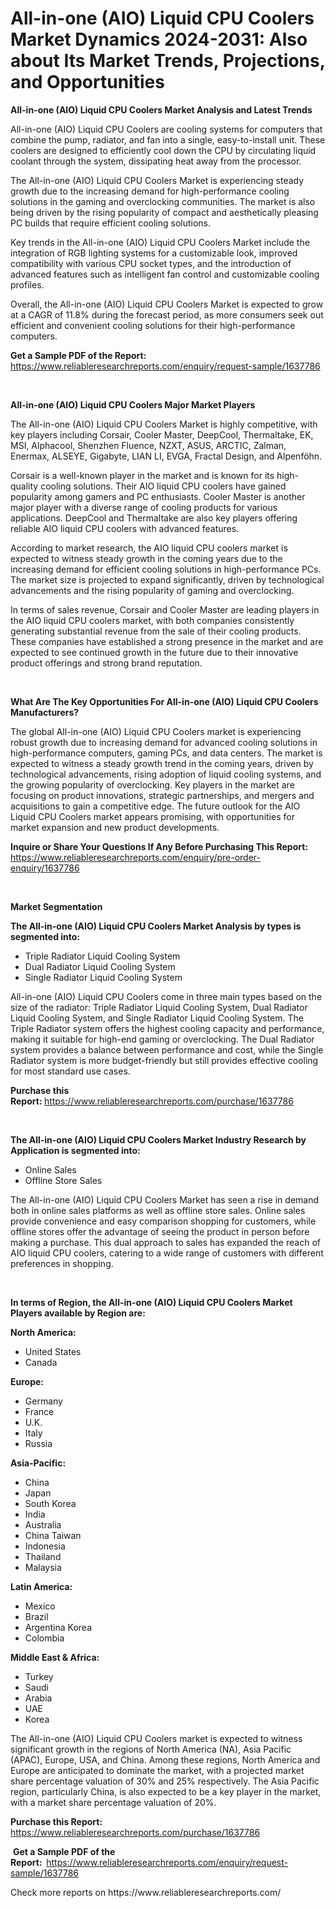 <p><h1>All-in-one (AIO) Liquid CPU Coolers Market Dynamics 2024-2031: Also about Its Market Trends, Projections, and Opportunities</h1></p><p><strong>All-in-one (AIO) Liquid CPU Coolers Market Analysis and Latest Trends</strong></p>
<p><p>All-in-one (AIO) Liquid CPU Coolers are cooling systems for computers that combine the pump, radiator, and fan into a single, easy-to-install unit. These coolers are designed to efficiently cool down the CPU by circulating liquid coolant through the system, dissipating heat away from the processor.</p><p>The All-in-one (AIO) Liquid CPU Coolers Market is experiencing steady growth due to the increasing demand for high-performance cooling solutions in the gaming and overclocking communities. The market is also being driven by the rising popularity of compact and aesthetically pleasing PC builds that require efficient cooling solutions.</p><p>Key trends in the All-in-one (AIO) Liquid CPU Coolers Market include the integration of RGB lighting systems for a customizable look, improved compatibility with various CPU socket types, and the introduction of advanced features such as intelligent fan control and customizable cooling profiles.</p><p>Overall, the All-in-one (AIO) Liquid CPU Coolers Market is expected to grow at a CAGR of 11.8% during the forecast period, as more consumers seek out efficient and convenient cooling solutions for their high-performance computers.</p></p>
<p><strong>Get a Sample PDF of the Report:&nbsp;</strong> <a href="https://www.reliableresearchreports.com/enquiry/request-sample/1637786">https://www.reliableresearchreports.com/enquiry/request-sample/1637786</a></p>
<p>&nbsp;</p>
<p><strong>All-in-one (AIO) Liquid CPU Coolers Major Market Players</strong></p>
<p><p>The All-in-one (AIO) Liquid CPU Coolers Market is highly competitive, with key players including Corsair, Cooler Master, DeepCool, Thermaltake, EK, MSI, Alphacool, Shenzhen Fluence, NZXT, ASUS, ARCTIC, Zalman, Enermax, ALSEYE, Gigabyte, LIAN LI, EVGA, Fractal Design, and Alpenföhn.</p><p>Corsair is a well-known player in the market and is known for its high-quality cooling solutions. Their AIO liquid CPU coolers have gained popularity among gamers and PC enthusiasts. Cooler Master is another major player with a diverse range of cooling products for various applications. DeepCool and Thermaltake are also key players offering reliable AIO liquid CPU coolers with advanced features.</p><p>According to market research, the AIO liquid CPU coolers market is expected to witness steady growth in the coming years due to the increasing demand for efficient cooling solutions in high-performance PCs. The market size is projected to expand significantly, driven by technological advancements and the rising popularity of gaming and overclocking.</p><p>In terms of sales revenue, Corsair and Cooler Master are leading players in the AIO liquid CPU coolers market, with both companies consistently generating substantial revenue from the sale of their cooling products. These companies have established a strong presence in the market and are expected to see continued growth in the future due to their innovative product offerings and strong brand reputation.</p></p>
<p>&nbsp;</p>
<p><strong>What Are The Key Opportunities For All-in-one (AIO) Liquid CPU Coolers Manufacturers?</strong></p>
<p><p>The global All-in-one (AIO) Liquid CPU Coolers market is experiencing robust growth due to increasing demand for advanced cooling solutions in high-performance computers, gaming PCs, and data centers. The market is expected to witness a steady growth trend in the coming years, driven by technological advancements, rising adoption of liquid cooling systems, and the growing popularity of overclocking. Key players in the market are focusing on product innovations, strategic partnerships, and mergers and acquisitions to gain a competitive edge. The future outlook for the AIO Liquid CPU Coolers market appears promising, with opportunities for market expansion and new product developments.</p></p>
<p><strong>Inquire or Share Your Questions If Any Before Purchasing This Report:</strong> <a href="https://www.reliableresearchreports.com/enquiry/pre-order-enquiry/1637786">https://www.reliableresearchreports.com/enquiry/pre-order-enquiry/1637786</a></p>
<p>&nbsp;</p>
<p><strong>Market Segmentation</strong></p>
<p><strong>The All-in-one (AIO) Liquid CPU Coolers Market Analysis by types is segmented into:</strong></p>
<p><ul><li>Triple Radiator Liquid Cooling System</li><li>Dual Radiator Liquid Cooling System</li><li>Single Radiator Liquid Cooling System</li></ul></p>
<p><p>All-in-one (AIO) Liquid CPU Coolers come in three main types based on the size of the radiator: Triple Radiator Liquid Cooling System, Dual Radiator Liquid Cooling System, and Single Radiator Liquid Cooling System. The Triple Radiator system offers the highest cooling capacity and performance, making it suitable for high-end gaming or overclocking. The Dual Radiator system provides a balance between performance and cost, while the Single Radiator system is more budget-friendly but still provides effective cooling for most standard use cases.</p></p>
<p><strong>Purchase this Report:&nbsp;</strong><a href="https://www.reliableresearchreports.com/purchase/1637786">https://www.reliableresearchreports.com/purchase/1637786</a></p>
<p>&nbsp;</p>
<p><strong>The All-in-one (AIO) Liquid CPU Coolers Market Industry Research by Application is segmented into:</strong></p>
<p><ul><li>Online Sales</li><li>Offline Store Sales</li></ul></p>
<p><p>The All-in-one (AIO) Liquid CPU Coolers Market has seen a rise in demand both in online sales platforms as well as offline store sales. Online sales provide convenience and easy comparison shopping for customers, while offline stores offer the advantage of seeing the product in person before making a purchase. This dual approach to sales has expanded the reach of AIO liquid CPU coolers, catering to a wide range of customers with different preferences in shopping.</p></p>
<p>&nbsp;</p>
<p><strong>In terms of Region, the All-in-one (AIO) Liquid CPU Coolers Market Players available by Region are:</strong></p>
<p>
    <p> <strong> North America: </strong>
        <ul>
            <li>United States</li>
            <li>Canada</li>
        </ul>
        </p> 
    <p> <strong> Europe: </strong>
        <ul>
            <li>Germany</li>
            <li>France</li>
            <li>U.K.</li>
            <li>Italy</li>
            <li>Russia</li>
        </ul>
        </p> 
    <p> <strong> Asia-Pacific: </strong>
        <ul>
            <li>China</li>
            <li>Japan</li>
            <li>South Korea</li>
            <li>India</li>
            <li>Australia</li>
            <li>China Taiwan</li>
            <li>Indonesia</li>
            <li>Thailand</li>
            <li>Malaysia</li>
        </ul>
        </p> 
    <p> <strong> Latin America: </strong>
        <ul>
            <li>Mexico</li>
            <li>Brazil</li>
            <li>Argentina Korea</li>
            <li>Colombia</li>
        </ul>
        </p> 
    <p> <strong> Middle East & Africa: </strong>
        <ul>
            <li>Turkey</li>
            <li>Saudi</li>
            <li>Arabia</li>
            <li>UAE</li>
            <li>Korea</li>
        </ul>
    </p>
    </p>
<p><p>The All-in-one (AIO) Liquid CPU Coolers market is expected to witness significant growth in the regions of North America (NA), Asia Pacific (APAC), Europe, USA, and China. Among these regions, North America and Europe are anticipated to dominate the market, with a projected market share percentage valuation of 30% and 25% respectively. The Asia Pacific region, particularly China, is also expected to be a key player in the market, with a market share percentage valuation of 20%.</p></p>
<p><strong>Purchase this Report: </strong><a href="https://www.reliableresearchreports.com/purchase/1637786">https://www.reliableresearchreports.com/purchase/1637786</a></p>
<p>&nbsp;<strong>Get a Sample PDF of the Report:&nbsp;&nbsp;</strong><a href="https://www.reliableresearchreports.com/enquiry/request-sample/1637786">https://www.reliableresearchreports.com/enquiry/request-sample/1637786</a></p>
<p><strong></strong></p>
<p>Check more reports on https://www.reliableresearchreports.com/</p>
